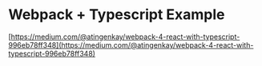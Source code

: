# Webpack + Typescript Example
[https://medium.com/@atingenkay/webpack-4-react-with-typescript-996eb78ff348](https://medium.com/@atingenkay/webpack-4-react-with-typescript-996eb78ff348)
